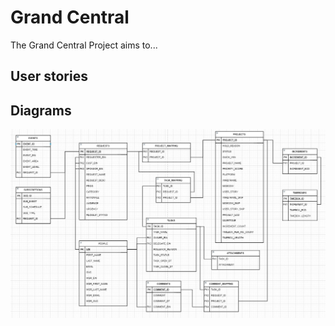 # Grand Central

The Grand Central Project aims to...

## User stories

## Diagrams

![ERD](specs/erd.jpg)
